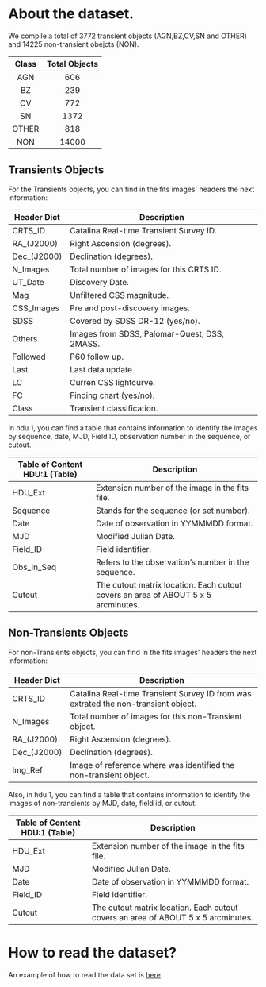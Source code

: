 # About the dataset.

We compile a total of 3772 transient objects (AGN,BZ,CV,SN and OTHER) and 14225 non-transient obejcts (NON). 

| Class | Total Objects |
|:-----:|:-------------:|
|  AGN  |      606      |
|   BZ  |      239      |
|   CV  |      772      |
|   SN  |      1372     |
| OTHER |      818      |
|  NON  |     14000     |


## Transients Objects

For the Transients objects, you can find in the fits images' headers the next information: 

| Header Dict | Description                                  |
|-------------|----------------------------------------------|
| CRTS_ID     | Catalina Real-time Transient Survey  ID.     |
| RA_(J2000)  | Right Ascension (degrees).                   |
| Dec_(J2000) | Declination (degrees).                       |
| N_Images    | Total number of images for this CRTS ID.     |
| UT_Date     | Discovery Date.                              |
| Mag         | Unfiltered CSS magnitude.                    |
| CSS_Images  | Pre and post-discovery images.               |
| SDSS        | Covered by SDSS DR-12 (yes/no).              |
| Others      | Images from SDSS, Palomar-Quest, DSS, 2MASS. |
| Followed    | P60 follow up.                               |
| Last        | Last data update.                            |
| LC          | Curren CSS lightcurve.                       |
| FC          | Finding chart (yes/no).                      |
| Class       | Transient classification.                    |


In hdu 1, you can find a table that contains information to identify the images by sequence, date, MJD, Field ID, observation number in the sequence, or cutout.

| Table of Content HDU:1 (Table) | Description                                                                |
|-------------------------|-----------------------------------------------------------------------------------|
| HDU_Ext                 | Extension number of the image in the fits file.                                   |
| Sequence                | Stands for the sequence (or set number).                                          |
| Date                    | Date of observation in YYMMMDD format.                                            |
| MJD                     | Modified Julian Date.                                                             |
| Field_ID                | Field identifier.                                                                 |
| Obs_In_Seq              | Refers to the observation’s number in the sequence.                               |
| Cutout                  | The cutout matrix location. Each cutout covers an area of ABOUT 5 x 5 arcminutes. |

## Non-Transients Objects

For non-Transients objects, you can find in the fits images' headers the next information: 


| Header Dict | Description                                  |
|-------------|----------------------------------------------|
| CRTS_ID     | Catalina Real-time Transient Survey  ID from was extrated the non-transient object.     |
| N_Images    | Total number of images for this non-Transient object.     |
| RA_(J2000)  | Right Ascension (degrees).                   |
| Dec_(J2000) | Declination (degrees).                       |
| Img_Ref    | Image of reference where was identified the non-transient object.     |

Also, in hdu 1, you can find a table that contains information to identify the images of non-transients by MJD, date, field id, or cutout.

| Table of Content HDU:1 (Table) | Description                                                                |
|-------------------------|-----------------------------------------------------------------------------------|
| HDU_Ext                 | Extension number of the image in the fits file.                                   |
| MJD                     | Modified Julian Date.                                                             |
| Date                    | Date of observation in YYMMMDD format.                                            |
| Field_ID                | Field identifier.                                                                 |
| Cutout                  | The cutout matrix location. Each cutout covers an area of ABOUT 5 x 5 arcminutes. |


# How to read the dataset?

An example of how to read the data set is [here](../master/Read_dataset.ipynb).